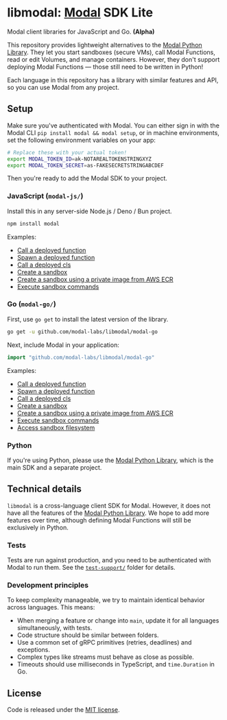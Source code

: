 # libmodal: [Modal](https://modal.com) SDK Lite

Modal client libraries for JavaScript and Go. **(Alpha)**

This repository provides lightweight alternatives to the [Modal Python Library](https://github.com/modal-labs/modal-client). They let you start sandboxes (secure VMs), call Modal Functions, read or edit Volumes, and manage containers. However, they don't support deploying Modal Functions — those still need to be written in Python!

Each language in this repository has a library with similar features and API, so you can use Modal from any project.

## Setup

Make sure you've authenticated with Modal. You can either sign in with the Modal CLI `pip install modal && modal setup`, or in machine environments, set the following environment variables on your app:

```bash
# Replace these with your actual token!
export MODAL_TOKEN_ID=ak-NOTAREALTOKENSTRINGXYZ
export MODAL_TOKEN_SECRET=as-FAKESECRETSTRINGABCDEF
```

Then you're ready to add the Modal SDK to your project.

### JavaScript (`modal-js/`)

Install this in any server-side Node.js / Deno / Bun project.

```bash
npm install modal
```

Examples:

- [Call a deployed function](./modal-js/examples/function-call.ts)
- [Spawn a deployed function](./modal-js/examples/function-spawn.ts)
- [Call a deployed cls](./modal-js/examples/cls-call.ts)
- [Create a sandbox](./modal-js/examples/sandbox.ts)
- [Create a sandbox using a private image from AWS ECR](./modal-js/examples/sandbox-private-image.ts)
- [Execute sandbox commands](./modal-js/examples/sandbox-exec.ts)

### Go (`modal-go/`)

First, use `go get` to install the latest version of the library.

```bash
go get -u github.com/modal-labs/libmodal/modal-go
```

Next, include Modal in your application:

```go
import "github.com/modal-labs/libmodal/modal-go"
```

Examples:

- [Call a deployed function](./modal-go/examples/function-call/main.go)
- [Spawn a deployed function](./modal-go/examples/function-spawn/main.go)
- [Call a deployed cls](./modal-go/examples/cls-call/main.go)
- [Create a sandbox](./modal-go/examples/sandbox/main.go)
- [Create a sandbox using a private image from AWS ECR](./modal-go/examples/sandbox-private-image/main.go)
- [Execute sandbox commands](./modal-go/examples/sandbox-exec/main.go)
- [Access sandbox filesystem](./modal-go/examples/sandbox-filesystem/main.go)

### Python

If you're using Python, please use the [Modal Python Library](https://github.com/modal-labs/modal-client), which is the main SDK and a separate project.

## Technical details

`libmodal` is a cross-language client SDK for Modal. However, it does not have all the features of the [Modal Python Library](https://github.com/modal-labs/modal-client). We hope to add more features over time, although defining Modal Functions will still be exclusively in Python.

### Tests

Tests are run against production, and you need to be authenticated with Modal to run them. See the [`test-support/`](./test-support) folder for details.

### Development principles

To keep complexity manageable, we try to maintain identical behavior across languages. This means:

- When merging a feature or change into `main`, update it for all languages simultaneously, with tests.
- Code structure should be similar between folders.
- Use a common set of gRPC primitives (retries, deadlines) and exceptions.
- Complex types like streams must behave as close as possible.
- Timeouts should use milliseconds in TypeScript, and `time.Duration` in Go.

## License

Code is released under the [MIT license](./LICENSE).
